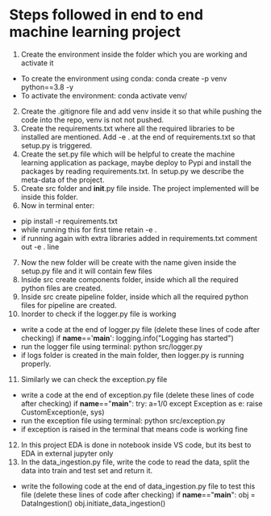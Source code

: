 # Steps followed in end to end machine learning project
1) Create the environment inside the folder which you are working and activate it
* To create the environment using conda:
conda create -p venv python==3.8 -y
* To activate the environment:
conda activate venv/
2) Create the .gitignore file and add venv inside it so that while pushing the code into the repo, venv is not not pushed.
3) Create the requirements.txt where all the required libraries to be installed are mentioned.
Add -e . at the end of requirements.txt so that setup.py is triggered.
4) Create the set.py file which will be helpful to create the machine learning application as package, maybe deploy to Pypi and install the packages by reading requirements.txt. In setup.py we describe the meta-data of the project.
5) Create src folder and __init__.py file inside. The project implemented will be inside this folder.
6) Now in terminal enter:
* pip install -r requirements.txt
* while running this for first time retain -e .
* if running again with extra libraries added in requirements.txt comment out -e . line
7) Now the new folder will be create with the name given inside the setup.py file and it will contain few files
8) Inside src create components folder, inside which all the required python files are created.
9) Inside src create pipeline folder, inside which all the required python files for pipeline are created.
10) Inorder to check if the logger.py file is working 
* write a code at the end of logger.py file (delete these lines of code after checking)
if __name__=='__main__':
    logging.info("Logging has started")
* run the logger file using terminal: python src/logger.py
* if logs folder is created in the main folder, then logger.py is running properly.
11) Similarly we can check the exception.py file 
* write a code at the end of exception.py file (delete these lines of code after checking)
if __name__=="__main__":
    try:
        a=1/0
    except Exception as e:
        raise CustomException(e, sys)
* run the exception file using terminal: python src/exception.py
* if exception is raised in the terminal that means code is working fine
12) In this project EDA is done in notebook inside VS code, but its best to EDA in external jupyter only
13) In the data_ingestion.py file, write the code to read the data, split the data into train and test set and return it.
* write the following code at the end of data_ingestion.py file to test this file (delete these lines of code after checking)
if __name__=="__main__":
    obj = DataIngestion()
    obj.initiate_data_ingestion()